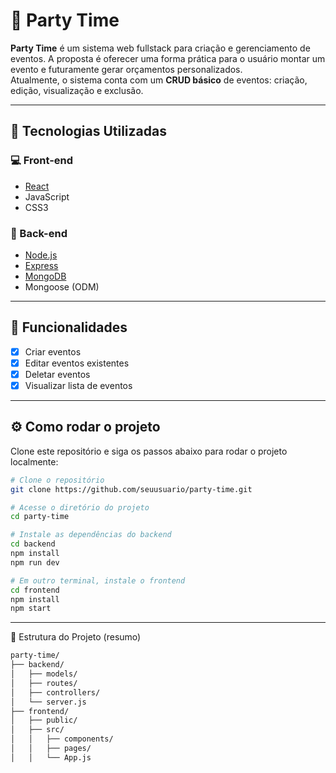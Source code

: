 # 🎉 Party Time

**Party Time** é um sistema web fullstack para criação e gerenciamento de eventos. A proposta é oferecer uma forma prática para o usuário montar um evento e futuramente gerar orçamentos personalizados.  
Atualmente, o sistema conta com um **CRUD básico** de eventos: criação, edição, visualização e exclusão.

---

## 🚀 Tecnologias Utilizadas

### 💻 Front-end
- [React](https://reactjs.org/)
- JavaScript
- CSS3

### 🔧 Back-end
- [Node.js](https://nodejs.org/)
- [Express](https://expressjs.com/)
- [MongoDB](https://www.mongodb.com/)
- Mongoose (ODM)

---

## 🧩 Funcionalidades

- [x] Criar eventos
- [x] Editar eventos existentes
- [x] Deletar eventos
- [x] Visualizar lista de eventos

---

## ⚙️ Como rodar o projeto

Clone este repositório e siga os passos abaixo para rodar o projeto localmente:

```bash
# Clone o repositório
git clone https://github.com/seuusuario/party-time.git

# Acesse o diretório do projeto
cd party-time

# Instale as dependências do backend
cd backend
npm install
npm run dev

# Em outro terminal, instale o frontend
cd frontend
npm install
npm start
```
---

📁 Estrutura do Projeto (resumo)
```bash
party-time/
├── backend/
│   ├── models/
│   ├── routes/
│   ├── controllers/
│   └── server.js
├── frontend/
│   ├── public/
│   ├── src/
│   │   ├── components/
│   │   ├── pages/
│   │   └── App.js
```
